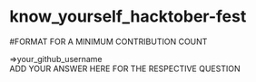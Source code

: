 # know_yourself_hacktober-fest
#FORMAT FOR A MINIMUM CONTRIBUTION COUNT

=>your_github_username <br>
ADD YOUR ANSWER HERE FOR THE RESPECTIVE QUESTION
